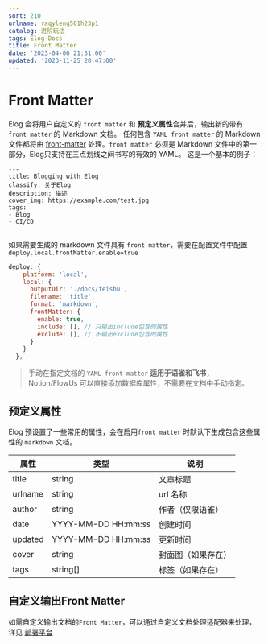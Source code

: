 ```yaml
---
sort: 210
urlname: raqyleng501h23p1
catalog: 进阶玩法
tags: Elog-Docs
title: Front Matter
date: '2023-04-06 21:31:00'
updated: '2023-11-25 20:47:00'
---
```


# Front Matter


Elog 会将用户自定义的 `front matter` 和 **预定义属性**合并后，输出新的带有 `front matter` 的 Markdown 文档。 任何包含 `YAML front matter` 的 Markdown 文件都将由 [front-matter](https://www.npmjs.com/package/front-matter) 处理。`front matter` 必须是 Markdown 文件中的第一部分，Elog只支持在三点划线之间书写的有效的 YAML。 这是一个基本的例子：


```text
---
title: Blogging with Elog
classify: 关于Elog
description: 描述
cover_img: https://example.com/test.jpg
tags:
- Blog
- CI/CD
---
```


如果需要生成的 markdown 文件具有 `front matter`，需要在配置文件中配置`deploy.local.frontMatter.enable=true`


```javascript
deploy: {
    platform: 'local',
    local: {
      outputDir: './docs/feishu',
      filename: 'title',
      format: 'markdown',
      frontMatter: {
        enable: true,
        include: [], // 只输出include包含的属性
        exclude: [], // 不输出exclude包含的属性
      }
    }
  },
```


> 手动在指定文档的 `YAML front matter` **适用于语雀和飞书**，Notion/FlowUs 可以直接添加数据库属性，不需要在文档中手动指定。


## 预定义属性


Elog 预设置了一些常用的属性，会在启用`front matter` 时默认下生成包含这些属性的 `markdown` 文档。


| 属性      | 类型                  | 说明        |
| ------- | ------------------- | --------- |
| title   | string              | 文章标题      |
| urlname | string              | url 名称    |
| author  | string              | 作者（仅限语雀）  |
| date    | YYYY-MM-DD HH:mm:ss | 创建时间      |
| updated | YYYY-MM-DD HH:mm:ss | 更新时间      |
| cover   | string              | 封面图（如果存在） |
| tags    | string[]            | 标签（如果存在）  |


## 自定义输出Front Matter


如需自定义输出文档的`Front Matter`，可以通过自定义文档处理适配器来处理，详见 [部署平台](/notion/deploy-platform#formatext-字段说明)

